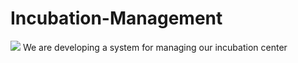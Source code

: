 # Incubation-Management
<img src="![image](https://github.com/Hemanthlepcha/Incubation-Management/assets/96452234/447c959b-2bcd-43cf-afaf-3cd60c032539)">
We are developing a system for managing our incubation center
